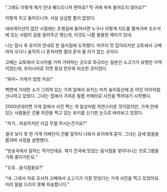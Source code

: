 "그래도 이렇게 제가 안내 해드리니까 편하죠? 막 귀에 쏙쏙 들어오지 않아요?"

이렇게 치고 들어오니까. 사실 심심할 틈이 없었다.

네비게이션이 없던 시절에는 초행길에 들어서면 누구나 이렇게 지도를 펼쳐가며 조수석에 있는 사람이 길을 알려주곤 했는데, 이것도 나름 쏠쏠한 재미가 있네.

나는 잠시 후 유키의 안내로 한 음식점에 도착했다. 아무리 맛 집이라지만 교토에서 고베까지 오다니 솔직히 나 혼자라면 절대 혼자 올 리가 없는 곳이다. 

고베는 교토에서 오사카를 거쳐 가야하는 곳으로 와규라는 일본산 소고기가 유명한 지역이었는데, 우리나라로 치면 횡성 한우와 비슷한 곳이었다.

"와아~ 가게가 엄청 커요!"

벽면에 거대한 소가 그려져 있는 가게 앞에서 유키는 마치 놀이동산에 온 어린 아이처럼 신나하고 있었다. 그녀는 집에서 가져온 필름 카메라로 사진을 찍어대기 시작했다.

2000년대라면 가게 앞에서 사진 찍는 게 일상처럼 자연스러운 것이었지만, 가게 안에 있는 사람들은 건물 외관을 찍고 있는 유키를 신기한 눈으로 바라보고 있었다.

"저기.. 죄송하지만 지금 무얼 하시는건가요?"

결국 보다 못 한 가게 지배인이 건물 앞까지 나와서 유키에게 묻자. 그녀는 금세 얼굴을 붉히며 사정을 설명했다.

"방송국에서 일하는 작가인데요. 제가 전국에 맛있는 음식점을 찾아다니는 프로그램을 기획 중이거든요."

"오호.. 음식점을요?"

"네. 그래서 자료 조사차 고베에서 소고기가 가장 맛있다는 가게 사진을 찍고 있었어요. 미리 말씀 드리지 못해 죄송합니다."